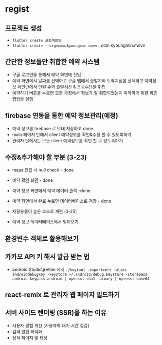 # regist

## 프로젝트 생성

- `flutter create 프로젝트명`
- `flutter create --org=com.kyoungmin movv` : com.kyoungmin.movv

## 간단한 정보들만 취합한 예약 시스템

- 구글 로그인을 통해서 예약 화면에 진입
- 예약 화면에서 날짜를 선택하고 구글 맵에서 출발지와 도착지점를
  선택하고 예약정보 확인란에서 인원 수와 출발시간 & 운송수단을 취합
- 예약하기 버튼을 누르면 모든 과정에서 정보가 잘 취합되었는지
  파악하기 위한 확인 팝업을 실행

## firebase 연동을 통한 예약 정보관리(예정)

- 예약 정보를 firebase 로 보내 저장하고 done
- main 페이지 단에서 client 예약정보를 확인&수정 할 수 있도록하기
- 관리자 단에서는 모든 client 예약정보를 확인 할 수 있도록하기

## 수정&추가해야 할 부분 (3-23)

- maps 진입 시 null check - done
- 예약 확인 화면 - done
- 예약 정보 화면에서 예약 데이터 출력 -done
- 예약 화면에서 완료 누르면 데이터베이스로 저장 - done

- 재활용률이 높은 코드로 개편 (3-25)
- 예약 정보 데이터베이스에서 받아오기

## 환경변수 객체로 활용해보기

## 카카오 API 키 해시 발급 받는 법

- android Studio\jre\bin 에서
  `./keytool -exportcert -alias androiddebugkey -keystore ~/.android/debug.keystore -storepass android keypass android | openssl sha1 -binary | openssl base64 `


## react-remix 로 관리자 웹 페이지 빌드하기

## 서버 사이드 렌더링 (SSR)을 하는 이유

- 사용자 경험 개선 (사용자의 대기 시간 절감)
- 검색 엔진 최적화 
- 정적 페이지 및 캐싱